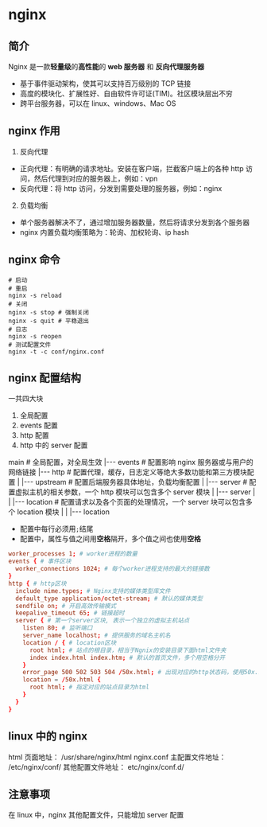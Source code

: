 # nginx

## 简介

Nginx 是一款**轻量级**的**高性能**的 **web 服务器** 和 **反向代理服务器**

- 基于事件驱动架构，使其可以支持百万级别的 TCP 链接
- 高度的模块化、扩展性好、自由软件许可证(TIM)。社区模块层出不穷
- 跨平台服务器，可以在 linux、windows、Mac OS

## nginx 作用

1. 反向代理

- 正向代理：有明确的请求地址。安装在客户端，拦截客户端上的各种 http 访问，然后代理到对应的服务器上，例如：vpn
- 反向代理：将 http 访问，分发到需要处理的服务器，例如：nginx

2. 负载均衡

- 单个服务器解决不了，通过增加服务器数量，然后将请求分发到各个服务器
- nginx 内置负载均衡策略为：轮询、加权轮询、ip hash

## nginx 命令

```shell
# 启动
# 重启
nginx -s reload
# 关闭
nginx -s stop # 强制关闭
nginx -s quit # 平稳退出
# 日志
nginx -s reopen
# 测试配置文件
nginx -t -c conf/nginx.conf
```

## nginx 配置结构

一共四大块

1. 全局配置
2. events 配置
3. http 配置
4. http 中的 server 配置

main # 全局配置，对全局生效
|--- events # 配置影响 nginx 服务器或与用户的网络链接
|--- http # 配置代理，缓存，日志定义等绝大多数功能和第三方模块配置
| |--- upstream # 配置后端服务器具体地址，负载均衡配置
| |--- server # 配置虚拟主机的相关参数，一个 http 模块可以包含多个 server 模块
| |--- server
| | |--- location # 配置请求以及各个页面的处理情况，一个 server 块可以包含多个 location 模块
| | |--- location

- 配置中每行必须用`;`结尾
- 配置中，属性与值之间用**空格**隔开，多个值之间也使用**空格**

```conf
worker_processes 1; # worker进程的数量
events { # 事件区块
  worker_connections 1024; # 每个worker进程支持的最大的链接数
}
http { # http区块
  include nime.types; # Nginx支持的媒体类型库文件
  default_type application/octet-stream; # 默认的媒体类型
  sendfile on; # 开启高效传输模式
  keepalive_timeout 65; # 链接超时
  server { # 第一个server区块, 表示一个独立的虚拟主机站点
    listen 80; # 监听端口
    server_name localhost; # 提供服务的域名主机名
    location / { # location区块
      root html; # 站点的根目录，相当于Ngnix的安装目录下面html文件夹
      index index.html index.htm; # 默认的首页文件，多个用空格分开
    }
    error_page 500 502 503 504 /50x.html; # 出现对应的http状态码，使用50x.html
    location = /50x.html {
      root html; # 指定对应的站点目录为html
    }
  }
}
```

## linux 中的 nginx

html 页面地址： /usr/share/nginx/html
nginx.conf 主配置文件地址： /etc/nginx/conf/
其他配置文件地址： etc/nginx/conf.d/

## 注意事项

在 linux 中，nginx 其他配置文件，只能增加 server 配置
